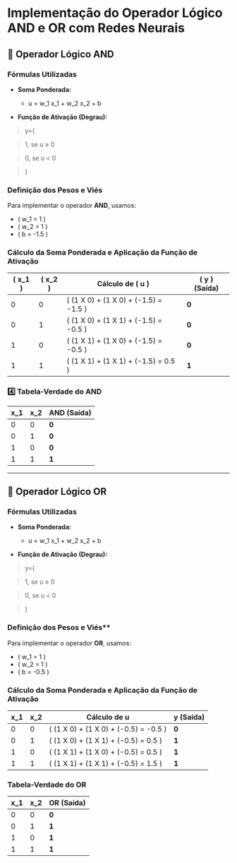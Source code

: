 # Implementação do Operador Lógico AND e OR com Redes Neurais

## 🔹 Operador Lógico AND

### **Fórmulas Utilizadas**

- **Soma Ponderada:**
  -  u = w_1 x_1 + w_2 x_2 + b
 

- **Função de Ativação (Degrau):**

> y={ 

> 1, se u ≥ 0

> 0, se u < 0

> ​}

### **Definição dos Pesos e Viés**
Para implementar o operador **AND**, usamos:

- \( w_1 = 1 \)
- \( w_2 = 1 \)
- \( b = -1.5 \)

### **Cálculo da Soma Ponderada e Aplicação da Função de Ativação**

| \( x_1 \) | \( x_2 \) | Cálculo de \( u \) | \( y \) (Saída) |
|---|---|----------------|---|
| 0 | 0 | \( (1 X 0) + (1 X 0) + (-1.5) = -1.5 \) | **0** |
| 0 | 1 | \( (1 X 0) + (1 X 1) + (-1.5) = -0.5 \) | **0** |
| 1 | 0 | \( (1 X 1) + (1 X 0) + (-1.5) = -0.5 \) | **0** |
| 1 | 1 | \( (1 X 1) + (1 X 1) + (-1.5) = 0.5 \) | **1** |

### **4️⃣ Tabela-Verdade do AND**

| x_1  |  x_2 | **AND (Saída)** |
|---|---|---|
| 0 | 0 | **0** |
| 0 | 1 | **0** |
| 1 | 0 | **0** |
| 1 | 1 | **1** |

---

## 🔹 Operador Lógico OR

### **Fórmulas Utilizadas**

- **Soma Ponderada:**
  
  - u = w_1 x_1 + w_2 x_2 + b

- **Função de Ativação (Degrau):**

> y={ 

> 1, se u ≥ 0

> 0, se u < 0

> ​}


### Definição dos Pesos e Viés**
Para implementar o operador **OR**, usamos:

- \( w_1 = 1 \)
- \( w_2 = 1 \)
- \( b = -0.5 \)

### **Cálculo da Soma Ponderada e Aplicação da Função de Ativação**

| x_1 | x_2  | Cálculo de  u  | y (Saída) |
|---|---|----------------|---|
| 0 | 0 | \( (1 X 0) + (1 X 0) + (-0.5) = -0.5 \) | **0** |
| 0 | 1 | \( (1 X 0) + (1 X 1) + (-0.5) = 0.5 \) | **1** |
| 1 | 0 | \( (1 X 1) + (1 X 0) + (-0.5) = 0.5 \) | **1** |
| 1 | 1 | \( (1 X 1) + (1 X 1) + (-0.5) = 1.5 \) | **1** |

### **Tabela-Verdade do OR**

|  x_1  | x_2  | **OR (Saída)** |
|---|---|---|
| 0 | 0 | **0** |
| 0 | 1 | **1** |
| 1 | 0 | **1** |
| 1 | 1 | **1** |
